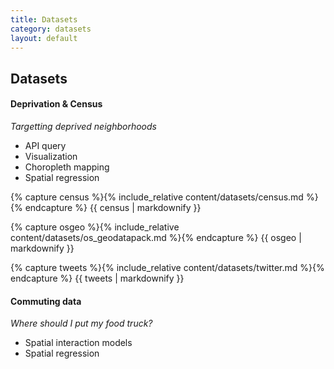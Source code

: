 ```yaml
---
title: Datasets
category: datasets
layout: default
---
```


## Datasets

#### Deprivation & Census

*Targetting deprived neighborhoods*

* API query
* Visualization
* Choropleth mapping
* Spatial regression

{% capture census %}{% include_relative content/datasets/census.md %}{% endcapture %}
{{ census | markdownify }}

{% capture osgeo %}{% include_relative content/datasets/os_geodatapack.md %}{% endcapture %}
{{ osgeo | markdownify }}

{% capture tweets %}{% include_relative content/datasets/twitter.md %}{% endcapture %}
{{ tweets | markdownify }}


#### Commuting data

*Where should I put my food truck?*

* Spatial interaction models
* Spatial regression

